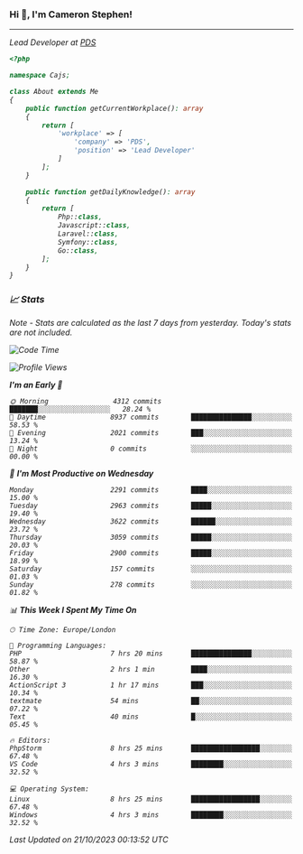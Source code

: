 ### Hi 👋, I'm Cameron Stephen!
<hr>
<p><em>Lead Developer at <a href="https://prindatasolutions.co.uk">PDS</a></p>


```php
<?php

namespace Cajs;

class About extends Me
{
    public function getCurrentWorkplace(): array
    {
        return [
            'workplace' => [
                'company' => 'PDS',
                'position' => 'Lead Developer'
            ]
        ];
    }

    public function getDailyKnowledge(): array
    {
        return [
            Php::class,
            Javascript::class,
            Laravel::class,
            Symfony::class,
            Go::class,
        ];
    }
}
```

### 📈 Stats
<p><em>Note - Stats are calculated as the last 7 days from yesterday. Today's stats are not included.</em></p>


<!--START_SECTION:waka-->
![Code Time](http://img.shields.io/badge/Code%20Time-3%2C599%20hrs%2034%20mins-blue)

![Profile Views](http://img.shields.io/badge/Profile%20Views-0-blue)

**I'm an Early 🐤** 

```text
🌞 Morning                4312 commits        ███████░░░░░░░░░░░░░░░░░░   28.24 % 
🌆 Daytime                8937 commits        ███████████████░░░░░░░░░░   58.53 % 
🌃 Evening                2021 commits        ███░░░░░░░░░░░░░░░░░░░░░░   13.24 % 
🌙 Night                  0 commits           ░░░░░░░░░░░░░░░░░░░░░░░░░   00.00 % 
```
📅 **I'm Most Productive on Wednesday** 

```text
Monday                   2291 commits        ████░░░░░░░░░░░░░░░░░░░░░   15.00 % 
Tuesday                  2963 commits        █████░░░░░░░░░░░░░░░░░░░░   19.40 % 
Wednesday                3622 commits        ██████░░░░░░░░░░░░░░░░░░░   23.72 % 
Thursday                 3059 commits        █████░░░░░░░░░░░░░░░░░░░░   20.03 % 
Friday                   2900 commits        █████░░░░░░░░░░░░░░░░░░░░   18.99 % 
Saturday                 157 commits         ░░░░░░░░░░░░░░░░░░░░░░░░░   01.03 % 
Sunday                   278 commits         ░░░░░░░░░░░░░░░░░░░░░░░░░   01.82 % 
```


📊 **This Week I Spent My Time On** 

```text
🕑︎ Time Zone: Europe/London

💬 Programming Languages: 
PHP                      7 hrs 20 mins       ███████████████░░░░░░░░░░   58.87 % 
Other                    2 hrs 1 min         ████░░░░░░░░░░░░░░░░░░░░░   16.30 % 
ActionScript 3           1 hr 17 mins        ███░░░░░░░░░░░░░░░░░░░░░░   10.34 % 
textmate                 54 mins             ██░░░░░░░░░░░░░░░░░░░░░░░   07.22 % 
Text                     40 mins             █░░░░░░░░░░░░░░░░░░░░░░░░   05.45 % 

🔥 Editors: 
PhpStorm                 8 hrs 25 mins       █████████████████░░░░░░░░   67.48 % 
VS Code                  4 hrs 3 mins        ████████░░░░░░░░░░░░░░░░░   32.52 % 

💻 Operating System: 
Linux                    8 hrs 25 mins       █████████████████░░░░░░░░   67.48 % 
Windows                  4 hrs 3 mins        ████████░░░░░░░░░░░░░░░░░   32.52 % 
```


 Last Updated on 21/10/2023 00:13:52 UTC
<!--END_SECTION:waka-->
